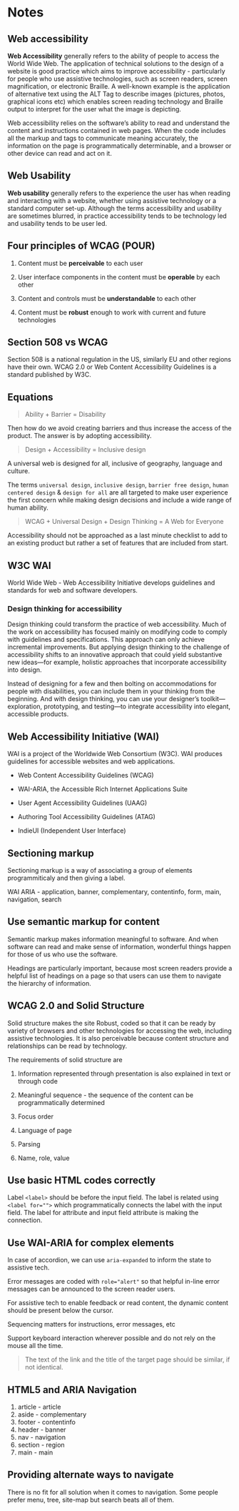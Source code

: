 # Notes

## Web accessibility

**Web Accessibility** generally refers to the ability of people to access the World Wide Web. The application of technical solutions to the design of a website is good practice which aims to improve accessibility - particularly for people who use assistive technologies, such as screen readers, screen magnification, or electronic Braille. A well-known example is the application of alternative text using the ALT Tag to describe images (pictures, photos, graphical icons etc) which enables screen reading technology and Braille output to interpret for the user what the image is depicting.

Web accessibility relies on the software’s ability to read and understand the
content and instructions contained in web pages. When the code includes all the
markup and tags to communicate meaning accurately, the information on the
page is programmatically determinable, and a browser or other device can read
and act on it.

## Web Usability

**Web usability** generally refers to the experience the user has when reading and interacting with a website, whether using assistive technology or a standard computer set-up. Although the terms accessibility and usability are sometimes blurred, in practice accessibility tends to be technology led and usability tends to be user led.

## Four principles of WCAG (POUR)

1. Content must be **perceivable** to each user

2. User interface components in the content must be **operable** by each other

3. Content and controls must be **understandable** to each other

4. Content must be **robust** enough to work with current and future technologies

## Section 508 vs WCAG

Section 508 is a national regulation in the US, similarly EU and other regions have their own. WCAG 2.0 or Web Content Accessibility Guidelines is a standard published by W3C.

## Equations

> Ability + Barrier = Disability

Then how do we avoid creating barriers and thus increase the access of the product. The answer is by adopting accessibility.


> Design + Accessibility = Inclusive design

A universal web is designed for all, inclusive of geography, language and culture.

The terms `universal design`, `inclusive design`, `barrier free design`, `human centered design` & `design for all` are all targeted to make user experience the first concern while making design decisions and include a wide range of human ability.

> WCAG + Universal Design + Design Thinking = A Web for Everyone

Accessibility should not be approached as a last minute checklist to add to an existing product but rather a set of features that are included from start.

## W3C WAI

World Wide Web - Web Accessibility Initiative develops guidelines and standards for web and software developers.

### Design thinking for accessibility

Design thinking could transform the practice of web accessibility. Much of the work on accessibility has focused mainly on modifying code to comply with guidelines and specifications. This approach can only achieve incremental improvements. But applying design thinking to the challenge of accessibility shifts to an innovative approach that could yield substantive new ideas—for example, holistic approaches that incorporate accessibility into design.

Instead of designing for a few and then bolting on accommodations for people with disabilities, you can include them in your thinking from the beginning. And with design thinking, you can use your designer’s toolkit—exploration, prototyping, and testing—to integrate accessibility into elegant, accessible products.

## Web Accessibility Initiative (WAI)

WAI is a project of the Worldwide Web Consortium (W3C). WAI produces guidelines for accessible websites and web applications.

- Web Content Accessibility Guidelines (WCAG)

- WAI-ARIA, the Accessible Rich Internet Applications Suite

- User Agent Accessibility Guidelines (UAAG)

- Authoring Tool Accessibility Guidelines (ATAG)

- IndieUI (Independent User Interface)

## Sectioning markup

Sectioning markup is a way of  associating a group of elements programmiticaly and then giving a label.

WAI ARIA - application, banner, complementary, contentinfo, form, main, navigation, search

## Use semantic markup for content

Semantic markup makes information meaningful to software. And when software can read and make sense of information, wonderful things happen for those of us who use the software.

Headings are particularly important, because most screen readers provide a helpful list of headings on a page so that users can use them to navigate the hierarchy of information.

## WCAG 2.0 and Solid Structure

Solid structure makes the site Robust, coded so that it can be ready by variety of browsers and other technologies for accessing the web, including assistive technologies. It is also perceivable because content structure and relationships can be read by technology.

The requirements of solid structure are

1. Information represented through presentation is also explained in text or through code

2. Meaningful sequence - the sequence of the content can be programmatically determined

3. Focus order

4. Language of page

5. Parsing 

6. Name, role, value


## Use basic HTML codes correctly

Label `<label>` should be before the input field. The label is related using `<label for="">` which programmatically connects the label with the input field. The label for attribute and input field attribute is making the connection.

## Use WAI-ARIA for complex elements

In case of accordion, we can use `aria-expanded` to inform the state to assistive tech.

Error messages are coded with `role="alert"` so that helpful in-line error messages can be announced to the screen reader users.

For assistive tech to enable feedback or read content, the dynamic content should be present below the cursor. 

Sequencing matters for instructions, error messages, etc

Support keyboard interaction wherever possible and do not rely on the mouse all the time.

> The text of the link and the title of the target page should be similar, if not identical.

## HTML5 and ARIA Navigation

1. article - article
2. aside - complementary
3. footer - contentinfo
4. header - banner
5. nav - navigation
6. section - region
7. main - main

## Providing alternate ways to navigate

There is no fit for all solution when it comes to navigation. Some people prefer menu, tree, site-map but search beats all of them.